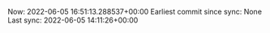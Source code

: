 Now: 2022-06-05 16:51:13.288537+00:00 Earliest commit since sync: None Last sync: 2022-06-05 14:11:26+00:00
